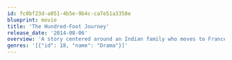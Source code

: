 ```yaml
---
id: fc0bf23d-a051-4b5e-9b4c-ca7e51a3358e
blueprint: movie
title: 'The Hundred-Foot Journey'
release_date: '2014-08-06'
overview: 'A story centered around an Indian family who moves to France and opens a restaurant across the street from a Michelin-starred French restaurant.'
genres: '[{"id": 18, "name": "Drama"}]'
---
```

